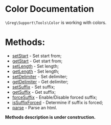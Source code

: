 # Color Documentation

`\Greg\Support\Tools\Color` is working with colors.

# Methods:

* [setStart](#setstart) - Set start from;
* [getStart](#getstart) - Get start from;
* [setLength](#setlength) - Set length;
* [getLength](#getlength) - Set length;
* [setDelimiter](#setdelimiter) - Set delimiter;
* [getDelimiter](#getdelimiter) - Get delimiter;
* [setSuffix](#setsuffix) - Set suffix;
* [getSuffix](#getsuffix) - Get suffix;
* [forceSuffix](#forcesuffix) - Enable/Disable forced suffix;
* [isSuffixForced](#issuffixforced) - Determine if suffix is forced;
* [parse](#parse) - Parse an html.

**Methods description is under construction.**
